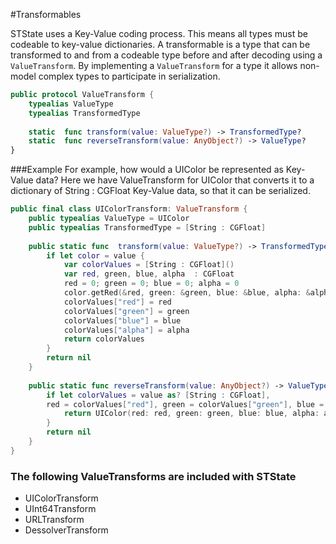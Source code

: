 #Transformables

STState uses a Key-Value coding process. This means all types must be codeable to key-value dictionaries. A transformable is a type that can be transformed to and from a codeable type before and after decoding using a `ValueTransform`. By implementing a `ValueTransform` for a type it allows non-model complex types to participate in serialization. 



```swift
public protocol ValueTransform {
    typealias ValueType
    typealias TransformedType
    
    static  func transform(value: ValueType?) -> TransformedType?
    static  func reverseTransform(value: AnyObject?) -> ValueType?
}

```

###Example
For example, how would a UIColor be represented as Key-Value data? Here we have ValueTransform for UIColor that converts it to a dictionary of String : CGFloat Key-Value data, so that it can be serialized. 

```swift
public final class UIColorTransform: ValueTransform {
    public typealias ValueType = UIColor
    public typealias TransformedType = [String : CGFloat]
    
    public static func  transform(value: ValueType?) -> TransformedType? {
        if let color = value {
            var colorValues = [String : CGFloat]()
            var red, green, blue, alpha  : CGFloat
            red = 0; green = 0; blue = 0; alpha = 0
            color.getRed(&red, green: &green, blue: &blue, alpha: &alpha)
            colorValues["red"] = red
            colorValues["green"] = green
            colorValues["blue"] = blue
            colorValues["alpha"] = alpha
            return colorValues
        }
        return nil
    }
    
    public static func reverseTransform(value: AnyObject?) -> ValueType? {
        if let colorValues = value as? [String : CGFloat],
        red = colorValues["red"], green = colorValues["green"], blue = colorValues["blue"], alpha = colorValues["alpha"]{
            return UIColor(red: red, green: green, blue: blue, alpha: alpha)
        }
        return nil
    }
}

```

### The following ValueTransforms are included with STState
* UIColorTransform
* UInt64Transform
* URLTransform
* DessolverTransform
